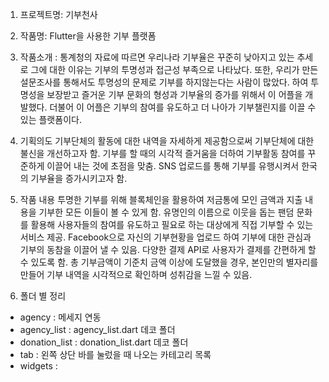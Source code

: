 1. 프로젝트명: 기부천사
2. 작품명: Flutter을 사용한 기부 플랫폼
3. 작품소개 : 통계청의 자료에 따르면 우리나라 기부율은 꾸준히 낮아지고 있는 추세로 그에 대한 이유는 기부의 투명성과 접근성 부족으로 나타났다. 또한, 우리가 만든 설문조사를 통해서도 투명성의 문제로 기부를 하지않는다는 사람이 많았다. 하여 투명성을 보장받고 즐거운 기부 문화의 형성과 기부율의 증가를 위해서 이 어플을 개발했다. 더불어 이 어플은 기부의 참여를 유도하고 더 나아가 기부챌린지를 이끌 수 있는 플랫폼이다.  

4. 기획의도 
기부단체의 활동에 대한 내역을 자세하게 제공함으로써 기부단체에 대한 불신을 개선하고자 함. 
기부를 할 때의 시각적 즐거움을 더하여 기부활동 참여를 꾸준하게 이끌어 내는 것에 초점을 맞춤.
SNS 업로드를 통해 기부를 유행시켜서 한국의 기부율을 증가시키고자 함.

5. 작품 내용
투명한 기부를 위해 블록체인을 활용하여 저금통에 모인 금액과 지출 내용을 기부한 모든 이들이 볼 수 있게 함.
유명인의 이름으로 이웃을 돕는 팬덤 문화를 활용해 사용자들의 참여를 유도하고 필요로 하는 대상에게 직접 기부할 수 있는 서비스 제공.
Facebook으로 자신의 기부현황을 업로드 하여 기부에 대한 관심과 기부의 동참을 이끌어 낼 수 있음.
다양한 결제 API로 사용자가 결제를 간편하게 할 수 있도록 함.
총 기부금액이 기준치 금액 이상에 도달했을 경우, 본인만의 별자리를 만들어 기부 내역을 시각적으로 확인하며 성취감을 느낄 수 있음.

6. 폴더 별 정리
- agency : 메세지 연동
- agency_list : agency_list.dart 데코 폴더
- donation_list : donation_list.dart 데코 폴더
- tab : 왼쪽 상단 바를 눌렀을 때 나오는 카테고리 목록
- widgets : 
